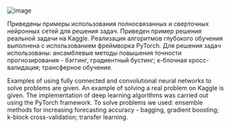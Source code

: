 
![image](https://github.com/Aleksandr62aa/AL_ML_DL/assets/145801941/f2497684-b178-474c-bcad-1e67a49062e9)







Приведены примеры использования полносвязанных и сверточных нейронных сетей для решения задач.
Приведен пример решения реальной задачи на Kaggle.
Реализация алгоритмов глубокого обучения выполнена с использованием фреймворка PyTorch.
Для решения задач использованы:
ансамблевые методы повышения точности прогнозирования - бэггинг, градиентный бустинг;
к-блочная кросс-валидация;
трансферное обучение.

Examples of using fully connected and convolutional neural networks to solve problems are given.
An example of solving a real problem on Kaggle is given.
The implementation of deep learning algorithms was carried out using the PyTorch framework.
To solve problems we used:
ensemble methods for increasing forecasting accuracy - bagging, gradient boosting;
k-block cross-validation;
transfer learning.

